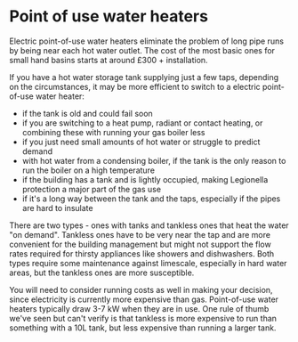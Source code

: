# Point of use water heaters


Electric point-of-use water heaters eliminate the problem of long pipe runs by being near each hot water outlet.  The cost of the most basic ones for small hand basins starts at around £300 + installation.

If you have a hot water storage tank supplying just a few taps, depending on the circumstances, it may be more efficient to switch to a electric point-of-use water heater:

- if the tank is old and could fail soon 
- if you are switching to a heat pump, radiant or contact heating, or combining these with running your gas boiler less
- if you just need small amounts of hot water or struggle to predict demand
- with hot water from a condensing boiler, if the tank is the only reason to run the boiler on a high temperature 
- if the building has a tank and is lightly occupied, making Legionella protection a major part of the gas use
- if it's a long way between the tank and the taps, especially if the pipes are hard to insulate

There are two types - ones with tanks and tankless ones that heat the water "on demand".  Tankless ones have to be very near the tap and are more convenient for the building management but might not support the flow rates required for thirsty appliances like showers and dishwashers.  Both types require some maintenance against limescale, especially in hard water areas, but the tankless ones are more susceptible.

You will need to consider running costs as well in making your decision, since electricity is currently more expensive than gas.   Point-of-use water heaters typically draw 3-7 kW when they are in use. One rule of thumb we've seen but can't verify is that tankless is more expensive to run than something with a 10L tank, but less expensive than running a larger tank.  

<!-- Can't find anyone offering this advice, I think it's a bit special to community buildings, since there aren't showers. :TODO: consider whether card needs removed. -->
<!-- https://www.uswitch.com/energy-efficiency/hot-water/ closest I can find!! -->